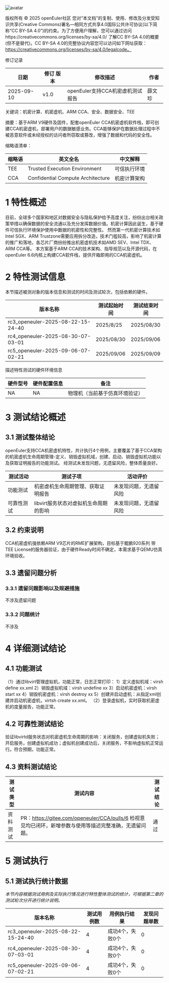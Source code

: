 ![avatar](../../images/openEuler.png)


版权所有 © 2025  openEuler社区
 您对“本文档”的复制、使用、修改及分发受知识共享(Creative Commons)署名—相同方式共享4.0国际公共许可协议(以下简称“CC BY-SA 4.0”)的约束。为了方便用户理解，您可以通过访问https://creativecommons.org/licenses/by-sa/4.0/ 了解CC BY-SA 4.0的概要 (但不是替代)。CC BY-SA 4.0的完整协议内容您可以访问如下网址获取：https://creativecommons.org/licenses/by-sa/4.0/legalcode。

修订记录

| 日期 | 修订   版本 | 修改描述 | 作者 |
| ---- | ----------- | -------- | ---- |
|  2025-09-10|   v1.0 | openEuler支持CCA机密虚机测试报告|  薛文珍 |

关键词：机密计算、机密虚机、ARM CCA、安全、数据安全、TEE

摘要：基于ARM V9硬件及固件，配套openEuler CCA机密虚机软件栈，即可创建CCA机密虚机，部署用户的数据敏感业务。CCA能够保护在数据处理过程中不被恶意软件或未经授权的访问者所窃取或篡改，增强了数据和代码的安全性。


缩略语清单：

| 缩略语 | 英文全名 | 中文解释 |
| ------ | -------- | -------- |
|    TEE   |  Trusted Execution Environment |   可信执行环境  |
|    CCA    |  Confidential Compute Architecture |   机密计算架构  |

# 1     特性概述

目前，全球多个国家和地区对数据安全与隐私保护给予高度关注，纷纷出台相关政策举措以确保数据的安全流通以及充分发挥数据价值。机密计算因此诞生，基于硬件可信执行环境保护使用中数据的机密性和完整性。
然而第一代机密计算技术如Intel SGX、ARM Trustzone需要应用拆分改造，技术门槛较高，影响了机密计算的推广和落地，各芯片厂商纷纷推出机密虚机技术如AMD SEV、Intel TDX、ARM CCA等。
本方案基于ARM CCA的技术架构、指导规范以及开源代码，在openEuler 6.6内核上构建CCA软件栈，提供开箱即用的CCA机密虚机。

# 2     特性测试信息

本节描述被测对象的版本信息和测试的时间及测试轮次，包括依赖的硬件。

| 版本名称 | 测试起始时间 | 测试结束时间 |
| -------- | ------------ | ------------ |
| rc3_openeuler-2025-08-22-15-24-40 | 2025/8/25 |2025/08/30     |
| rc4_openeuler-2025-08-30-07-03-01 | 2025/08/30|2025/09/06  |
| rc5_openeuler-2025-09-06-07-02-21 | 2025/09/06|2025/09/09 |
描述特性测试的硬件环境信息

| 硬件型号 | 硬件配置信息 | 备注 |
| -------- | ------------ | ---- |
|     NA     |  NA  |  物理机（当前基于仿真环境验证）   |

# 3     测试结论概述

## 3.1   测试整体结论

openEuler支持CCA机密虚机特性，共计执行4个用例，主要覆盖了基于CCA架构的机密虚机生命周期管理-定义、销毁虚拟机域，创建、启动、销毁虚拟机功能以及获取证明报告的功能测试。
经测试未发现问题，无遗留风险，整体质量良好。

| 测试活动 | 测试子项 | 活动评价 |
| ------- | -------- | ------- |
| 功能测试 |机密虚机生命周期管理、获取证明报告  | 未发现问题，无遗留风险 |
| 可靠性测试 | libvirt服务状态对虚拟机生命周期的影响 |未发现问题，无遗留风险 |
## 3.2   约束说明

CCA机密虚机强依赖ARM V9芯片的RME扩展架构，目标基于鲲鹏920系列 带TEE License的服务器验证，由于硬件Ready时间不确定，本需求基于QEMU仿真环境验收。

## 3.3   遗留问题分析

### 3.3.1 遗留问题影响以及规避措施

不涉及遗留问题

### 3.3.2 问题统计

不涉及

# 4 详细测试结论

## 4.1 功能测试
（1）通过libvirt管理虚拟机，功能正常，日志正常打印：
    1）定义虚拟机域：virsh define xx.xml
    2）销毁虚拟机域：virsh undefine xx
    3）启动机密虚机：virsh start xx
    4）销毁机密虚机：virsh destroy xx
    5）创建并启动虚机：从指定xml创建并启动机密虚机，virtsh create xx.xml。
（2）登录虚拟机，实时获取机密虚机的度量报告，功能正常。

## 4.2 可靠性测试结论

验证libvirtd服务状态对机密虚机生命周期的影响：关闭服务，创建虚拟机失败；开启服务，创建虚拟机成功；虚拟机创建成功后，关闭服务，不影响虚拟机正常运行。符合预期，功能正常。

## 4.3 资料测试结论
| 测试类型 | 测试内容 | 测试结论 |
| ------- | ------- | -------- |
|    资料测试     |   PR：https://gitee.com/openeuler/CCA/pulls/6  检视意见均已闭环，新增参数与使用等描述完整准确，无遗留问题。     |    通过     |

# 5     测试执行

## 5.1   测试执行统计数据

*本节内容根据测试用例及实际执行情况进行特性整体测试的统计，可根据第二章的测试轮次分开进行统计说明。*

| 版本名称 | 测试用例数 | 用例执行结果 | 发现问题单数 |
| -------- | ---------- | ------------ | ------------ |
| rc3_openeuler-2025-08-22-15-24-40 |4|  成功4个，失败0个  |  0|
| rc4_openeuler-2025-08-30-07-03-01 |4|  成功4个，失败0个|  0|
| rc5_openeuler-2025-09-06-07-02-21 |4 | 成功4个，失败0个  |  0| 

